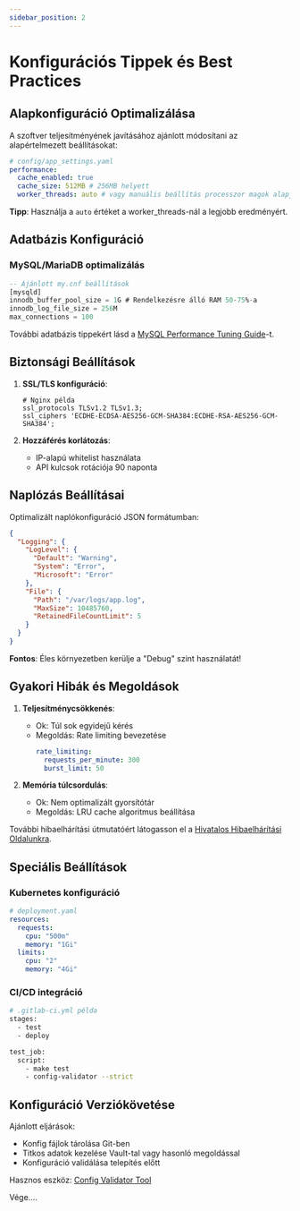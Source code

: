 ```yaml
---
sidebar_position: 2
---
```


# Konfigurációs Tippek és Best Practices

## Alapkonfiguráció Optimalizálása

A szoftver teljesítményének javításához ajánlott módosítani az alapértelmezett beállításokat:

```yaml
# config/app_settings.yaml
performance:
  cache_enabled: true
  cache_size: 512MB # 256MB helyett
  worker_threads: auto # vagy manuális beállítás processzor magok alapján
```

**Tipp**: Használja a `auto` értéket a worker_threads-nál a legjobb eredményért.

## Adatbázis Konfiguráció

### MySQL/MariaDB optimalizálás

```sql
-- Ajánlott my.cnf beállítások
[mysqld]
innodb_buffer_pool_size = 1G # Rendelkezésre álló RAM 50-75%-a
innodb_log_file_size = 256M
max_connections = 100
```

További adatbázis tippekért lásd a [MySQL Performance Tuning Guide](https://dev.mysql.com/doc/refman/8.0/en/optimization.html)-t.

## Biztonsági Beállítások

1. **SSL/TLS konfiguráció**:
   ```nginx
   # Nginx példa
   ssl_protocols TLSv1.2 TLSv1.3;
   ssl_ciphers 'ECDHE-ECDSA-AES256-GCM-SHA384:ECDHE-RSA-AES256-GCM-SHA384';
   ```

2. **Hozzáférés korlátozás**:
   - IP-alapú whitelist használata
   - API kulcsok rotációja 90 naponta

## Naplózás Beállításai

Optimalizált naplókonfiguráció JSON formátumban:

```json
{
  "Logging": {
    "LogLevel": {
      "Default": "Warning",
      "System": "Error",
      "Microsoft": "Error"
    },
    "File": {
      "Path": "/var/logs/app.log",
      "MaxSize": 10485760,
      "RetainedFileCountLimit": 5
    }
  }
}
```

**Fontos**: Éles környezetben kerülje a "Debug" szint használatát!

## Gyakori Hibák és Megoldások

1. **Teljesítménycsökkenés**:
   - Ok: Túl sok egyidejű kérés
   - Megoldás: Rate limiting bevezetése
     ```yaml
     rate_limiting:
       requests_per_minute: 300
       burst_limit: 50
     ```

2. **Memória túlcsordulás**:
   - Ok: Nem optimalizált gyorsítótár
   - Megoldás: LRU cache algoritmus beállítása

További hibaelhárítási útmutatóért látogasson el a [Hivatalos Hibaelhárítási Oldalunkra](https://example.com/troubleshooting).

## Speciális Beállítások

### Kubernetes konfiguráció

```yaml
# deployment.yaml
resources:
  requests:
    cpu: "500m"
    memory: "1Gi"
  limits:
    cpu: "2"
    memory: "4Gi"
```

### CI/CD integráció

```bash
# .gitlab-ci.yml példa
stages:
  - test
  - deploy

test_job:
  script:
    - make test
    - config-validator --strict
```

## Konfiguráció Verziókövetése

Ajánlott eljárások:
- Konfig fájlok tárolása Git-ben
- Titkos adatok kezelése Vault-tal vagy hasonló megoldással
- Konfiguráció validálása telepítés előtt

Hasznos eszköz: [Config Validator Tool](https://github.com/example/config-validator)

Vége....
